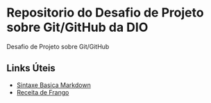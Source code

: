 # Repositorio do Desafio de Projeto sobre Git/GitHub da DIO
Desafio de Projeto sobre Git/GitHub

## Links Úteis
- [Sintaxe Basica Markdown](https://www.markdownguide.org/getting-started/)
- [Receita de Frango](https://github.com/rogerioVenancio/dio-desafio-github-primeiro-repositorio/blob/main/Strogonoff.md)
